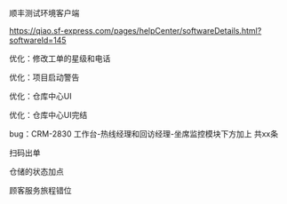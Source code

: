 顺丰测试环境客户端

https://qiao.sf-express.com/pages/helpCenter/softwareDetails.html?softwareId=145







优化：修改工单的星级和电话

优化：项目启动警告

优化：仓库中心UI



优化：仓库中心UI完结

bug：CRM-2830 工作台-热线经理和回访经理-坐席监控模块下方加上 共xx条



扫码出单

仓储的状态加点

顾客服务旅程错位



